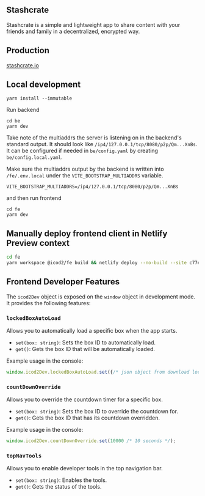 ## Stashcrate

Stashcrate is a simple and lightweight app to share content with your friends and family in a decentralized, encrypted way.

## Production

[stashcrate.io](https://stashcrate.io/)

## Local development

```
yarn install --immutable
```

Run backend
```
cd be
yarn dev
```

Take note of the multiaddrs the server is listening on in the backend's standard output. It should look like `/ip4/127.0.0.1/tcp/8080/p2p/Qm...XnBs`. It can be configured if needed in `be/config.yaml` by creating `be/config.local.yaml`.

Make sure the multiaddrs output by the backend is written into `/fe/.env.local` under the `VITE_BOOTSTRAP_MULTIADDRS` variable.

```
VITE_BOOTSTRAP_MULTIADDRS=/ip4/127.0.0.1/tcp/8080/p2p/Qm...XnBs
```

and then run frontend

```
cd fe
yarn dev
```

## Manually deploy frontend client in Netlify Preview context

```bash
cd fe
yarn workspace @icod2/fe build && netlify deploy --no-build --site c77e7e89-f17e-4593-9579-47bc6b863b8d
```

## Frontend Developer Features

The `icod2Dev` object is exposed on the `window` object in development mode. It provides the following features:

### `lockedBoxAutoLoad`

Allows you to automatically load a specific box when the app starts.

*   `set(box: string)`: Sets the box ID to automatically load.
*   `get()`: Gets the box ID that will be automatically loaded.

Example usage in the console:

```javascript
window.icod2Dev.lockedBoxAutoLoad.set({/* json object from download locked box file */});
```

### `countDownOverride`

Allows you to override the countdown timer for a specific box.

*   `set(box: string)`: Sets the box ID to override the countdown for.
*   `get()`: Gets the box ID that has its countdown overridden.

Example usage in the console:

```javascript
window.icod2Dev.countDownOverride.set(10000 /* 10 seconds */);
```

### `topNavTools`

Allows you to enable developer tools in the top navigation bar.

*   `set(box: string)`: Enables the tools.
*   `get()`: Gets the status of the tools.
